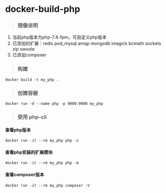 # docker-build-php

> ### 镜像说明
1. 当前php版本为php-7.4-fpm，可自定义php版本
2. 已添加的扩展：redis pod_mysql amqp mongodb imagick bcmath sockets zip swoole
3. 已添加composer

> ### 构建
```shell script
docker build -t my_php .
```

> ### 创建容器
```shell script
docker run -d --name php -p 9000:9000 my_php
```

> ### 使用 php-cli

#### 查看php版本
```
docker run -it --rm my_php php -v
```
#### 查看php安装的扩展模块
```
docker run -it --rm my_php php -m
```
#### 查看composer版本
```
docker run -it --rm my_php composer -V

